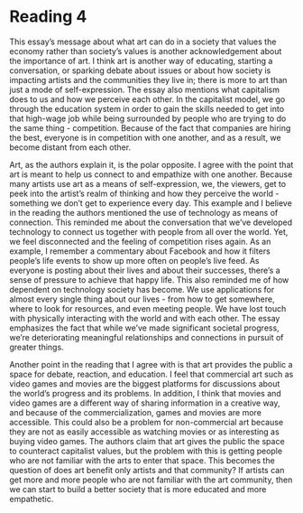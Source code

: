 # Reading 4 

This essay’s message about what art can do in a society that values the economy rather than society’s values is another acknowledgement about the importance of art. I think art is another way of educating, starting a conversation, or sparking debate about issues or about how society is impacting artists and the communities they live in; there is more to art than just a mode of self-expression. 
The essay also mentions what capitalism does to us and how we perceive each other. In the capitalist model, we go through the education system in order to gain the skills needed to get into that high-wage job while being surrounded by people who are trying to do the same thing - competition. Because of the fact that companies are hiring the best, everyone is in competition with one another, and as a result, we become distant from each other.


Art, as the authors explain it, is the polar opposite. I agree with the point that art is meant to help us connect to and empathize with one another. Because many artists use art as a means of self-expression, we, the viewers, get to peek into the artist’s realm of thinking and how they perceive the world - something we don’t get to experience every day. This example and I believe in the reading the authors mentioned the use of technology as means of connection. This reminded me about the conversation that we’ve developed technology to connect us together with people from all over the world. Yet, we feel disconnected and the feeling of competition rises again. As an example, I remember a commentary about Facebook and how it filters people’s life events to show up more often on people’s live feed. As everyone is posting about their lives and about their successes, there’s a sense of pressure to achieve that happy life. This also reminded me of how dependent on technology society has become. We use applications for almost every single thing about our lives - from how to get somewhere, where to look for resources, and even meeting people. We have lost touch with physically interacting with the world and with each other. The essay emphasizes the fact that while we’ve made significant societal progress, we’re deteriorating meaningful relationships and connections in pursuit of greater things. 


Another point in the reading that I agree with is that art provides the public a space for debate, reaction, and education. I feel that commercial art such as video games and movies are the biggest platforms for discussions about the world’s progress and its problems. In addition, I think that movies and video games are a different way of sharing information in a creative way, and because of the commercialization, games and movies are more accessible. This could also be a problem for non-commercial art because they are not as easily accessible as watching movies or as interesting as buying video games. The authors claim that art gives the public the space to counteract capitalist values, but the problem with this is getting people who are not familiar with the arts to enter that space. This becomes the question of does art benefit only artists and that community? If artists can get more and more people who are not familiar with the art community, then we can start to build a better society that is more educated and more empathetic. 
